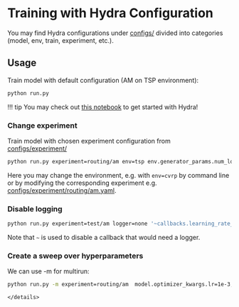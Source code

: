 # Training with Hydra Configuration

You may find Hydra configurations under [configs/](../../../configs/) divided into categories (model, env, train, experiment, etc.).

## Usage

Train model with default configuration (AM on TSP environment):
```bash
python run.py
```

!!! tip
    You may check out [this notebook](../../../examples/advanced/1-hydra-config.ipynb) to get started with Hydra!


### Change experiment

Train model with chosen experiment configuration from [configs/experiment/](../../../configs/experiment/)
```bash
python run.py experiment=routing/am env=tsp env.generator_params.num_loc=50 model.optimizer_kwargs.lr=2e-4
```
Here you may change the environment, e.g. with `env=cvrp` by command line or by modifying the corresponding experiment e.g. [configs/experiment/routing/am.yaml](../../../configs/experiment/routing/am.yaml).
</details>


### Disable logging

```bash
python run.py experiment=test/am logger=none '~callbacks.learning_rate_monitor'
```
Note that `~` is used to disable a callback that would need a logger.


### Create a sweep over hyperparameters

We can use -m for multirun:

```bash
python run.py -m experiment=routing/am  model.optimizer_kwargs.lr=1e-3,1e-4,1e-5
```
```
</details>


